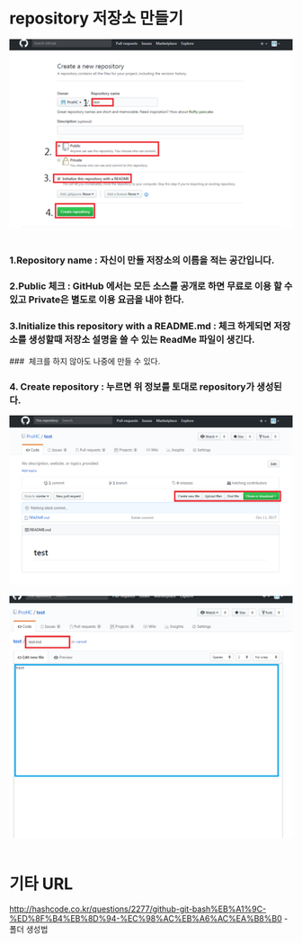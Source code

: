 # repository 저장소 만들기  
![screensh](./img/5.PNG)  

### 1.Repository name : 자신이 만들 저장소의 이름을 적는 공간입니다.   
### 2.Public 체크 : GitHub 에서는 모든 소스를 공개로 하면 무료로 이용 할 수 있고 Private은 별도로 이용 요금을 내야 한다.  
### 3.Initialize this repository with a README.md : 체크 하게되면 저장소를 생성할때 저장소 설명을 쓸 수 있는 ReadMe 파일이 생긴다.    
###  체크를 하지 않아도 나중에 만들 수 있다.  
### 4. Create repository : 누르면 위 정보를 토대로 repository가 생성된다.   
![screensh](./img/6.PNG)  
![screensh](./img/7.PNG)  


# 기타 URL  
http://hashcode.co.kr/questions/2277/github-git-bash%EB%A1%9C-%ED%8F%B4%EB%8D%94-%EC%98%AC%EB%A6%AC%EA%B8%B0 - 폴더 생성법
